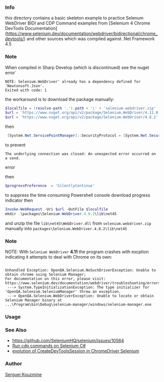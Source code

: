 ### Info

this directory contains a basic skeleton example to practice Selenum WebDriver BIDI and CDP Command examples from
[Selenium 4 Chrome DevTools Documentation\](https://www.selenium.dev/documentation/webdriver/bidirectional/chrome_devtools/)
and other sources
which was compiled against .Net Framework 4.5

### Note

When compiled in Sharp Develop (which is discontinued) see the nuget error`
```text
NOTE: Selenium.WebDriver' already has a dependency defined for 'Newtonsoft.Json'.
Exited with code: 1
```
the workaround is to download the package manually:
```powershell
$localfile = (resolve-path '.').path + '\' + 'selenium.webdriver.zip'
$url = 'https://www.nuget.org/api/v2/package/Selenium.WebDriver/4.11.0'
$url = 'https://www.nuget.org/api/v2/package/Selenium.WebDriver/4.8.2'
```

then
```powershell
 [System.Net.ServicePointManager]::SecurityProtocol = [System.Net.SecurityProtocolType]::Tls12
 ```
to prevent 

```text
The underlying connection was closed: An unexpected error occurred on a send.
```
error

then
```powershell
$progressPreference  = 'SilentlyContinue'
```
to suppress the time consuming Powershell console download progress indicator
then
```powershell
Invoke-WebRequest -Uri $url -OutFile $localfile
mkdir .\packages\Selenium.WebDriver.4.8.2\lib\net45
```
and unzip the file `lib\net45\WebDriver.dll` from `selenium.webdriver.zip` manually into `packages\Selenium.WebDriver.4.8.2\lib\net45`

### Note

NOTE: With `Selenium WebDriver` __4.11__ the program crashes with excption indicating it attempts to deal with Chrome on its own:

```text

Unhandled Exception: OpenQA.Selenium.NoSuchDriverException: Unable to obtain chrome using Selenium Manager; 
For documentation on this error, please visit: 
https://www.selenium.dev/documentation/webdriver/troubleshooting/errors/driver_location
 ---> System.TypeInitializationException: The type initializer for 'OpenQA.Selenium.SeleniumManager' threw an exception. 
 ---> OpenQA.Selenium.WebDriverException: Unable to locate or obtain Selenium Manager binary at 
...\Program\bin\Debug\selenium-manager/windows/selenium-manager.exe
```
### Usage



### See Also

  * https://github.com/SeleniumHQ/selenium/issues/10564
  * [Run cdp commands on Selenium C#](https://stackoverflow.com/questions/70912939/run-cdp-commands-on-selenium-c-sharp)
  * [evolution of CreateDevToolsSession in ChromeDriver Selenium](https://stackoverflow.com/questions/70529101/there-are-no-createdevtoolssession-in-chromedriver-selenium)

### Author
[Serguei Kouzmine](kouzmine_serguei@yahoo.com)



